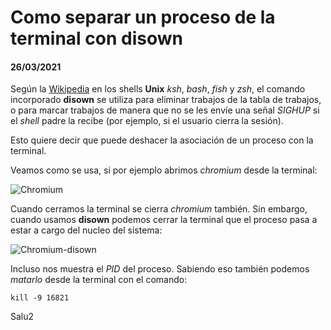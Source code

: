 # Como separar un proceso de la terminal con **disown**
#### 26/03/2021

Según la [Wikipedia](https://en.wikipedia.org/wiki/Disown_(Unix)) en los shells **Unix** *ksh*, *bash*, *fish* y *zsh*, el comando incorporado **disown** se utiliza para eliminar trabajos de la tabla de trabajos, o para marcar trabajos de manera que no se les envíe una señal *SIGHUP* si el *shell* padre la recibe (por ejemplo, si el usuario cierra la sesión).

Esto quiere decir que puede deshacer la asociación de un proceso con la terminal.

Veamos como se usa, si por ejemplo abrimos *chromium* desde la terminal:

![Chromium](https://clonbg.netlify.app/disown/disown2.png)

Cuando cerramos la terminal se cierra *chromium* también. Sin embargo, cuando usamos **disown** podemos cerrar la terminal que el proceso pasa a estar a cargo del nucleo del sistema:

![Chromium-disown](https://clonbg.netlify.app/disown/disown3.png)

Incluso nos muestra el *PID* del proceso. Sabiendo eso también podemos *matarlo* desde la terminal con el comando:

```
kill -9 16821
```

Salu2
